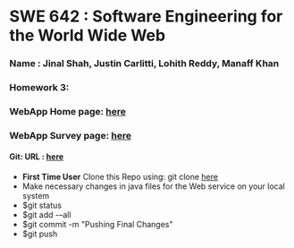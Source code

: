 # SWE 642 : Software Engineering for the World Wide Web

### Name : Jinal Shah, Justin Carlitti, Lohith Reddy, Manaff Khan

### Homework 3:
### WebApp Home page: [here]()
### WebApp Survey page: [here]()

#### Git: URL : [here]()

- **First Time User** Clone this Repo using: git clone [here]()
- Make necessary changes in java files for the Web service on your local system
- $git status
- $git add -–all
- $git commit -m "Pushing Final Changes"
- $git push
